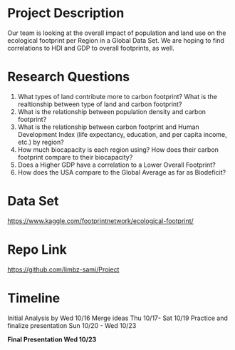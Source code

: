 # Project Description
Our team is looking at the overall impact of population and land use on the ecological footprint per Region in a Global Data Set.  We are hoping to find correlations to HDI and GDP to overall footprints, as well.

# Research Questions
1. What types of land contribute more to carbon footprint? What is the realtionship between type of land and carbon footprint?
3. What is the relationship between population density and carbon footprint?
2. What is the relationship between carbon footprint and Human Development Index (life expectancy, education, and per capita income, etc.) by region? 
4. How much biocapacity is each region using? How does their carbon footprint compare to their biocapacity?
5. Does a Higher GDP have a correlation to a Lower Overall Footprint?
6. How does the USA compare to the Global Average as far as Biodeficit?

# Data Set
https://www.kaggle.com/footprintnetwork/ecological-footprint/


# Repo Link
https://github.com/limbz-sami/Project

# Timeline
Initial Analysis by Wed 10/16
Merge ideas Thu 10/17- Sat 10/19
Practice and finalize presentation Sun 10/20 - Wed 10/23

**Final Presentation Wed 10/23**
